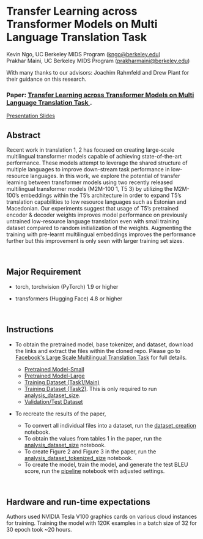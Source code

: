 # Transfer Learning across Transformer Models on Multi Language Translation Task 

Kevin Ngo, UC Berkeley MIDS Program (kngo@berkeley.edu)\
Prakhar Maini, UC Berkeley MIDS Program (prakharmaini@berkeley.edu)

With many thanks to our advisors: Joachim Rahmfeld and Drew Plant for their guidance on this research.

### **Paper:** [Transfer Learning across Transformer Models on Multi Language Translation Task ](https://github.com/Ngo-Kevin/Transfer-Learning-Across-Transformer/blob/main/TL-MMT.pdf).
[Presentation Slides](https://github.com/Ngo-Kevin/Transfer-Learning-Across-Transformer/blob/main/project_presentation/W266_Project_Presentation.pdf)
<br>

## Abstract

Recent work in translation 1, 2 has focused on creating large-scale multilingual transformer models capable of achieving state-of-the-art performance. These models attempt to leverage the shared structure of multiple languages to improve down-stream task performance in low-resource languages. In this work, we explore the potential of transfer learning between transformer models using two recently released multilingual transformer models (M2M-100 1, T5 3) by utilizing the M2M-100’s embeddings within the T5’s architecture in order to expand T5’s translation capabilities to low resource languages such as Estonian and Macedonian. Our experiments suggest that usage of T5’s pretrained encoder & decoder weights improves model performance on previously untrained low-resource language translation even with small training dataset compared to random initialization of the weights. Augmenting the training with pre-learnt multilingual embeddings improves the performance further but this improvement is only seen with larger training set sizes. 

<br>

## Major Requirement
- torch, torchvision (PyTorch) 1.9 or higher

- transformers (Hugging Face) 4.8 or higher

<br>

## Instructions
- To obtain the pretrained model, base tokenizer, and dataset, download the links and extract the files within the cloned repo. Please go to [Facebook's Large Scale Multilingual Translation Task](http://www.statmt.org/wmt21/large-scale-multilingual-translation-task.html) for full details.
    * [Pretrained Model-Small](https://dl.fbaipublicfiles.com/flores101/pretrained_models/flores101_mm100_175M.tar.gz)
    * [Pretrained Model-Large](https://dl.fbaipublicfiles.com/flores101/pretrained_models/flores101_mm100_615M.tar.gz)
    * [Training Dataset (Task1/Main)](http://data.statmt.org/wmt21/multilingual-task/small_task1_filt_v2.tar.gz)
    * [Training Dataset (Task2)](http://data.statmt.org/wmt21/multilingual-task/small_task2_filt_v2.tar.gz). This is only required to run [analysis_dataset_size](https://github.com/Ngo-Kevin/Transfer-Learning-Across-Transformer/blob/main/analysis_dataset_size.ipynb).
    * [Validation/Test Dataset](https://dl.fbaipublicfiles.com/flores101/dataset/flores101_dataset.tar.gz)


- To recreate the results of the paper,<br>
    - To convert all individual files into a dataset, run the [dataset_creation](https://github.com/Ngo-Kevin/Transfer-Learning-Across-Transformer/blob/main/dataset_creation.ipynb) notebook.
    - To obtain the values from tables 1 in the paper, run the [analysis_dataset_size](https://github.com/Ngo-Kevin/Transfer-Learning-Across-Transformer/blob/main/analysis_dataset_size.ipynb) notebook.
    - To create Figure 2 and Figure 3 in the paper, run the [analysis_dataset_tokenized_size](https://github.com/Ngo-Kevin/Transfer-Learning-Across-Transformer/blob/main/analysis_dataset_tokenized_size.ipynb) notebook.
    - To create the model, train the model, and generate the test BLEU score, run the [pipeline](https://github.com/Ngo-Kevin/Transfer-Learning-Across-Transformer/blob/main/pipeline.ipynb) notebook with adjusted settings.

<br>

## Hardware and run-time expectations
Authors used NVIDIA Tesla V100 graphics cards on various cloud instances for training. Training the model with 120K examples in a batch size of 32 for 30 epoch took ~20 hours.
